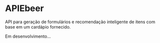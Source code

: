 # APIEbeer
API para geração de formulários e recomendação inteligente de itens com base em um cardápio fornecido.

Em desenvolvimento...
